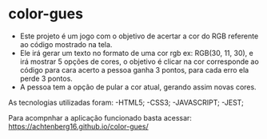 # color-gues
- Este projeto é um jogo com o objetivo de acertar a cor do RGB referente ao código mostrado na tela.
- Ele irá gerar um texto no formato de uma cor rgb ex: RGB(30, 11, 30), e irá mostrar 5 opções de cores, o objetivo é clicar na cor corresponde ao código
para cara acerto a pessoa ganha 3 pontos, para cada erro ela perde 3 pontos.
- A pessoa tem a opção de pular a cor atual, gerando assim novas cores.

As tecnologias utilizadas foram:
-HTML5;
-CSS3;
-JAVASCRIPT;
-JEST;

Para acompnhar a aplicação funcionado basta acessar:
https://achtenberg16.github.io/color-gues/
